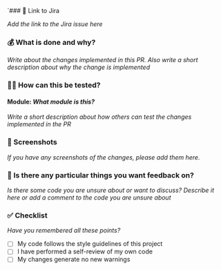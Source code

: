 `### 🔗 Link to Jira

_Add the link to the Jira issue here_

### 💰 What is done and why?

_Write about the changes implemented in this PR. Also write a short description about why the change is implemented_

### 👨‍🦼 How can this be tested?

#### Module: _What module is this?_

_Write a short description about how others can test the changes implemented in the PR_

### 📸 Screenshots

_If you have any screenshots of the changes, please add them here._

### 🔎️ Is there any particular things you want feedback on?

_Is there some code you are unsure about or want to discuss? Describe it here or add a comment to the code you are unsure about_

### ✅ Checklist

_Have you remembered all these points?_

- [ ] My code follows the style guidelines of this project
- [ ] I have performed a self-review of my own code
- [ ] My changes generate no new warnings
